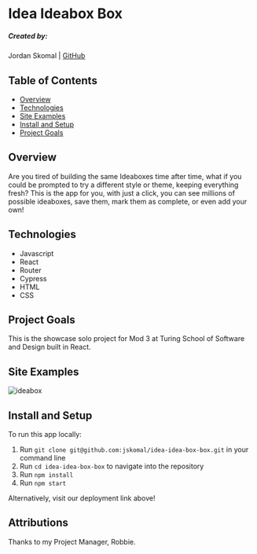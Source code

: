 # Idea Ideabox Box

##### Created by:

Jordan Skomal | [GitHub](https://github.com/jskomal)

## Table of Contents

- [Overview](#overview)
- [Technologies](#technologies)
- [Site Examples](#screenshots)
- [Install and Setup](#Install)
- [Project Goals](#Goals)

## Overview

Are you tired of building the same Ideaboxes time after time, what if you could be prompted to try a different style or theme, keeping everything fresh?
This is the app for you, with just a click, you can see millions of possible ideaboxes, save them, mark them as complete, or even add your own!

## Technologies

- Javascript
- React
- Router
- Cypress
- HTML
- CSS

## Project Goals

This is the showcase solo project for Mod 3 at Turing School of Software and Design built in React.

## Site Examples
![ideabox](https://user-images.githubusercontent.com/90876852/165006203-02b73d95-97ac-4974-893c-dfd7d4ce6079.gif)


## Install and Setup

To run this app locally:

1. Run `git clone git@github.com:jskomal/idea-idea-box-box.git` in your command line
2. Run `cd idea-idea-box-box` to navigate into the repository
3. Run `npm install`
4. Run `npm start`

Alternatively, visit our deployment link above!

## Attributions

Thanks to my Project Manager, Robbie.
